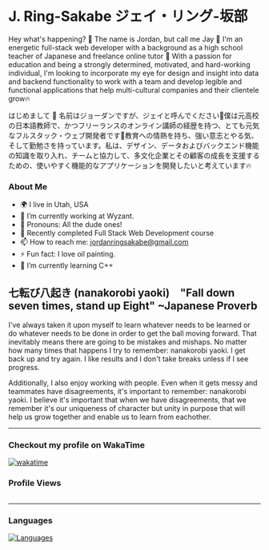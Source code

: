 # J. Ring-Sakabe ジェイ・リング-坂部

Hey what's happening? 🦊 The name is Jordan, but call me Jay 🚀 I'm an energetic full-stack web developer with a background as a high school teacher of Japanese and freelance online tutor 🗾 With a passion for education and being a strongly determined, motivated, and hard-working individual, I'm looking to incorporate my eye for design and insight into data and backend functionality to work with a team and develop legible and functional applications that help multi-cultural companies and their clientele grow🔥 

はじめまして 🦊 名前はジョーダンですが、ジェイと呼んでください🚀僕は元高校の日本語教師で、かつフリーランスのオンライン講師の経歴を持つ、とても元気なフルスタック・ウェブ開発者です🗾教育への情熱を持ち、強い意志とやる気、そして勤勉さを持っています。私は、デザイン、データおよびバックエンド機能の知識を取り入れ、チームと協力して、多文化企業とその顧客の成長を支援するための、使いやすく機能的なアプリケーションを開発したいと考えています🔥

### About Me
- 🌍 I live in Utah, USA
- 🔭 I’m currently working at Wyzant.
- 👦 Pronouns: All the dude ones!
- 💬 Recently completed Full Stack Web Development course
- 📫 How to reach me: jordanringsakabe@gmail.com
- ⚡ Fun fact: I love oil painting.
- 🌱 I’m currently learning C++


## 七転び八起き (nanakorobi yaoki)　"Fall down seven times, stand up Eight" ~Japanese Proverb

I've always taken it upon myself to learn whatever needs to be learned or do whatever needs to be done in order to get the ball moving forward. That inevitably means there are going to be mistakes and mishaps. No matter how many times that happens I try to remember: nanakorobi yaoki. I get back up and try again. I like results and I don't take breaks unless if I see progress.

Additionally, I also enjoy working with people. Even when it gets messy and teammates have disagreements, it's important to remember: nanakorobi yaoki. I believe it's important that when we have disagreements, that we remember it's our uniqueness of character but unity in purpose that will help us grow together and enable us to learn from eachother.

----------------------------

### Checkout my profile on WakaTime
[![wakatime](https://wakatime.com/badge/user/d5bf7d44-40df-44fa-8584-1d216fc91153.svg)](https://wakatime.com/@d5bf7d44-40df-44fa-8584-1d216fc91153)



### Profile Views
<img src="https://komarev.com/ghpvc/?username=j-art-fox&style=flat-square&color=blue" alt=""/>

----------------------------

### Languages
<a href="https://github.com/j-art-fox" align="left"><img src="https://github-readme-stats.vercel.app/api/top-langs/?username=benbushman98&langs_count=10&layout=compact&title_color=474647&text_color=474647&icon_color=3382ed&bg_color=ffffff&hide_border=false&locale=en&custom_title=" alt="Languages" /></a>

